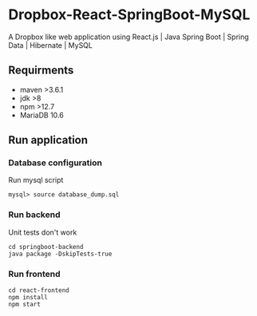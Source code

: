 # Dropbox-React-SpringBoot-MySQL

A Dropbox like web application using React.js | Java Spring Boot | Spring Data | Hibernate | MySQL


## Requirments

* maven >3.6.1
* jdk >8
* npm >12.7
* MariaDB 10.6

## Run application

### Database configuration
Run mysql script
```
mysql> source database_dump.sql
```

### Run backend
Unit tests don't work
```
cd springboot-backend
java package -DskipTests-true
```

### Run frontend
```
cd react-frontend
npm install
npm start
```
